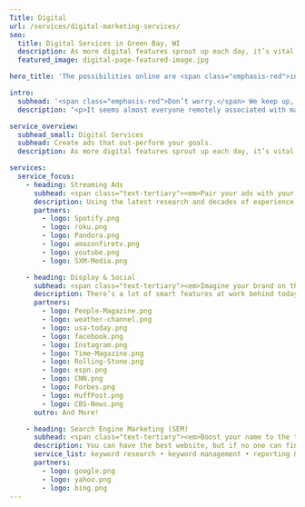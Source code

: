 ```yaml
---
Title: Digital
url: /services/digital-marketing-services/
seo:
  title: Digital Services in Green Bay, WI
  description: As more digital features sprout up each day, it’s vital to have a knowledgeable team to monitor ever-evolving trends and consumer behavior. Learn more about how Insight Creative can help you strategize a digital media plan for you.
  featured_image: digital-page-featured-image.jpg

hero_title: 'The possibilities online are <span class="emphasis-red">infinite.</span>'

intro:
  subhead: '<span class="emphasis-red">Don’t worry.</span> We keep up, so you don’t have to.'
  description: "<p>It seems almost everyone remotely associated with marketing sells some form of digital advertising. Choosing the right path can be intimidating and overwhelming. At Insight, our digital experts not only teach you about the latest options, they also share instant, ongoing and in-depth performance updates while collaborating on creative that complements and contributes to your overall marketing plan.</p>"

service_overview:
  subhead_small: Digital Services
  subhead: Create ads that out-perform your goals.
  description: As more digital features sprout up each day, it’s vital to have a knowledgeable team to monitor ever-evolving trends and consumer behavior. From first impression to purchase, we can help you strategize, learn from the data, then pivot accordingly to close the loop on your customers’ experience with your brand.

services:
  service_focus:
    - heading: Streaming Ads
      subhead: <span class="text-tertiary"><em>Pair your ads with your customers’ favorite content.</em></span>
      description: Using the latest research and decades of experience, our media buyers and creatives work together to build a full-service program that seamlessly places your brand message alongside your audience’s favorite sources of entertainment.
      partners:
        - logo: Spotify.png
        - logo: roku.png
        - logo: Pandora.png
        - logo: amazonfiretv.png
        - logo: youtube.png
        - logo: SXM-Media.png

    - heading: Display & Social
      subhead: <span class="text-tertiary"><em>Imagine your brand on the nation’s top sites.</em></span>
      description: There’s a lot of smart features at work behind today’s digital display and social ads. With the ability to target mobile users by location or retarget consumers based on their online behavior in real time, our media specialists know how to leverage the latest technology in your strategic media plan.
      partners:
        - logo: People-Magazine.png
        - logo: weather-channel.png
        - logo: usa-today.png
        - logo: facebook.png
        - logo: Instagram.png
        - logo: Time-Magazine.png
        - logo: Rolling-Stone.png
        - logo: espn.png
        - logo: CNN.png
        - logo: Forbes.png
        - logo: HuffPost.png
        - logo: CBS-News.png
      outro: And More!

    - heading: Search Engine Marketing (SEM)
      subhead: <span class="text-tertiary"><em>Boost your name to the top of search rankings.</em></span>
      description: You can have the best website, but if no one can find it, it may as well not exist. Search engine marketing is essential to any digital marketing plan. Insight’s combined experience in media, copywriting and digital marketing can help your brand climb the ranks of popular search engines.
      service_list: keyword research • keyword management • reporting & analytics • ongoing communication with media representatives
      partners:
        - logo: google.png
        - logo: yahoo.png
        - logo: bing.png
---
```

